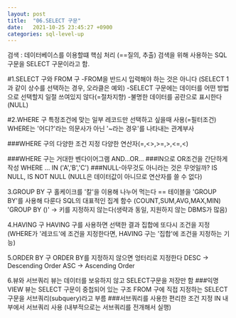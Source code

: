 ```yaml
---
layout: post
title:  "06.SELECT 구문"
date:   2021-10-25 23:45:27 +0900
categories: sql-level-up 
---
```

검색 : 데이터베이스를 이용할떄 핵심 처리 (==질의, 추출)
검색을 위해 사용하는 SQL구문을 SELECT 구문이라고 함.

#1.SELECT 구와 FROM 구
-FROM을 반드시 입력해야 하는 것은 아니다 (SELECT 1 과 같이 상수를 선택하는 경우, 오라클은 예외)
-SELECT 구문에는 데이터를 어떤 방법으로 선택할지 일절 쓰여있지 않다(=절차지향)
-불명한 데이터를 공란으로 표시한다(NULL)
    
#2.WHERE 구
    특정조건에 맞는 일부 레코드만 선택하고 싶을때 사용(=필터조건)
    WHERE는 '어디?'라는 의문사가 아닌 '~라는 경우'를 나타내는 관계부사
    
###WHERE 구의 다양한 조건 지정
다양한 연산자(=,<>,>=,>,<=,<)

###WHERE 구는 거대한 벤다이어그램
AND...OR...
###IN으로 OR조건을 간단하게 작성
WHERE ... IN ('A','B','C')
###NULL-아무것도 아니라는 것은 무엇일까?
IS NULL, IS NOT NULL (NULL은 데이터값이 아니므로 연산자를 쓸 수 없다)

3.GROUP BY 구
홀케이크를 '칼'을 이용해 나누어 먹는다 == 테이블을 'GROUP BY'를 사용해 다룬다
SQL의 대표적인 집계 함수 (COUNT,SUM,AVG,MAX,MIN)
'GROUP BY ()' -> 키를 지정하지 않는다(생략과 동일, 지원하지 않는 DBMS가 많음)

4.HAVING 구
HAVING 구를 사용하면 선택한 결과 집합에 또다시 조건을 지정
(WHERE가 '레코드'에 조건을 지정한다면, HAVING 구는 '집합'에 조건을 지정하는 기능)

5.ORDER BY 구
ORDER BY를 지정하지 않으면 엉터리로 지정한다
DESC -> Descending Order
ASC -> Ascending Order

6.뷰와 서브쿼리
뷰는 데이터를 보유하지 않고 SELECT구문을 저장만 함
###익명 VIEW
뷰는 SELECT 구문이 중첩되어 있는 구조
FROM 구에 직접 지정하는 SELECT 구문을 서브쿼리(subquery)라고 부름
###서브쿼리를 사용한 편리한 조건 지정
IN 내부에서 서브쿼리 사용
(내부적으로는 서브쿼리를 전개해서 실행)
